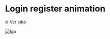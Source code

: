 # Login register animation

:globe_with_meridians: [Ver sitio](https://luiggi-piero.github.io/login-register-animation/)

![lga](https://user-images.githubusercontent.com/86317658/223906068-ca1d5be6-f0e9-4068-b084-c09881b0dc33.png)
